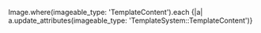 Image.where(imageable_type: 'TemplateContent').each {|a| a.update_attributes(imageable_type: 'TemplateSystem::TemplateContent')}

